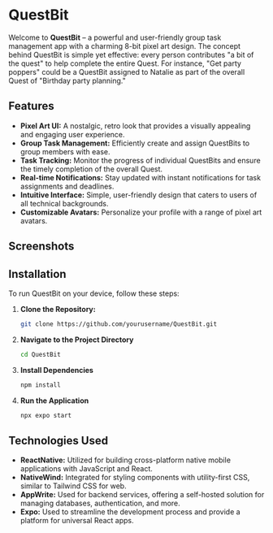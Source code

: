 # QuestBit

Welcome to **QuestBit** – a powerful and user-friendly group task management app with a charming 8-bit pixel art design. The concept behind QuestBit is simple yet effective: every person contributes "a bit of the quest" to help complete the entire Quest. For instance, "Get party poppers" could be a QuestBit assigned to Natalie as part of the overall Quest of "Birthday party planning."

## Features

- **Pixel Art UI:** A nostalgic, retro look that provides a visually appealing and engaging user experience.
- **Group Task Management:** Efficiently create and assign QuestBits to group members with ease.
- **Task Tracking:** Monitor the progress of individual QuestBits and ensure the timely completion of the overall Quest.
- **Real-time Notifications:** Stay updated with instant notifications for task assignments and deadlines.
- **Intuitive Interface:** Simple, user-friendly design that caters to users of all technical backgrounds.
- **Customizable Avatars:** Personalize your profile with a range of pixel art avatars.

## Screenshots


## Installation

To run QuestBit on your device, follow these steps:

1. **Clone the Repository:**
   ```sh
   git clone https://github.com/yourusername/QuestBit.git

2. **Navigate to the Project Directory**
   ```sh
   cd QuestBit

3. **Install Dependencies**
   ```sh
   npm install

4. **Run the Application**
   ```sh
   npx expo start

## Technologies Used

- **ReactNative:** Utilized for building cross-platform native mobile applications with JavaScript and React.
- **NativeWind:** Integrated for styling components with utility-first CSS, similar to Tailwind CSS for web.
- **AppWrite:** Used for backend services, offering a self-hosted solution for managing databases, authentication, and more.
- **Expo:** Used to streamline the development process and provide a platform for universal React apps.
  

